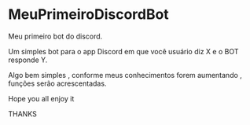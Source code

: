 # MeuPrimeiroDiscordBot
Meu primeiro bot do discord.


Um simples bot para o app Discord em que você usuário diz X e o BOT responde Y.

Algo bem simples , conforme meus conhecimentos forem aumentando , funções serão acrescentadas.





Hope you all enjoy it 












THANKS
